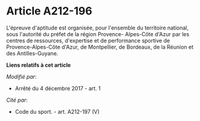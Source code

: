 # Article A212-196

L'épreuve d'aptitude est organisée, pour l'ensemble du territoire national, sous l'autorité du préfet de la région Provence-
Alpes-Côte d'Azur par les centres de ressources, d'expertise et de performance sportive de Provence-Alpes-Côte d'Azur, de
Montpellier, de Bordeaux, de la Réunion et des Antilles-Guyane.

**Liens relatifs à cet article**

_Modifié par_:

  - Arrêté du 4 décembre 2017 - art. 1

_Cité par_:

  - Code du sport. - art. A212-197 (V)
